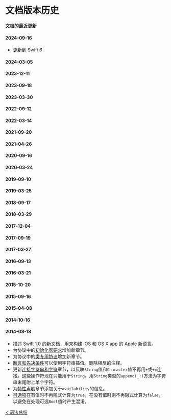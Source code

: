 # 文档版本历史
**文档的最近更新**

#### 2024-09-16
- 更新到 Swift 6

#### 2024-03-05

#### 2023-12-11

#### 2023-09-18

#### 2023-03-30

#### 2022-09-12

#### 2022-03-14

#### 2021-09-20

#### 2021-04-26

#### 2020-09-16

#### 2020-03-24

#### 2019-09-10

#### 2019-03-25

#### 2018-09-17

#### 2018-03-29

#### 2017-12-04

#### 2017-09-19

#### 2017-03-27

#### 2016-09-13

#### 2016-03-21

#### 2015-10-20

#### 2015-09-16

#### 2015-04-08

#### 2014-10-16

#### 2014-08-18

- 描述 Swift 1.0 的新文档，用来构建 iOS 和 OS X app 的 Apple 新语言。
- 为协议中的[初始化器要求](../Language_Guide/23.Protocols.md#初始化方法要求)增加新章节。
- 为协议中的[类专用协议](../Language_Guide/23.Protocols.md#类专用协议)增加新章节。
- [断言和先决条件](../Language_Guide/1.The_Basic.md#断言和先决条件assertions-and-preconditions)可以使用字符串插值。删除相反的注释。
- 更新[连接字符串和字符](../Language_Guide/3.Strings_and_Characters.md#连接字符串和字符)章节，以反映`String`值和`Character`值不再用`+`或`+=`连接。这些操作符现在只能用于`String`。用`String`类型的`append(_:)`方法为字符串末尾附上单个字符。
- 为[特性声明](../Language_Reference/Attributes.md#特性声明)章节添加关于`availability`的信息。
- [可选项](../Language_Guide/1.The_Basic.md#可选值)在有值时不再隐式计算为`true`，在没有值时则不再隐式计算为`false`，以避免在处理可选`Bool`值时产生混淆。


[< 语法总结](Summary_of_the_Grammar.md)
